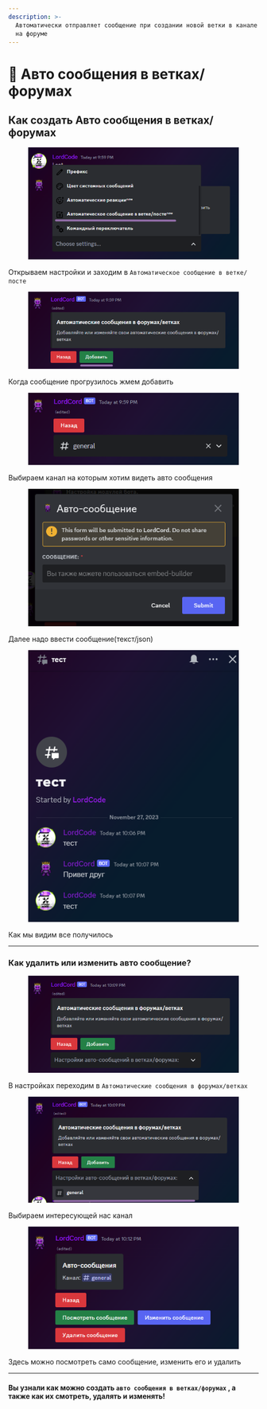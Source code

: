 ```yaml
---
description: >-
  Автоматически отправляет сообщение при создании новой ветки в канале или поста
  на форуме
---
```


# 📮 Авто сообщения в ветках/форумах



## Как создать Авто сообщения в ветках/форумах

<figure><img src="../.gitbook/assets/image.png" alt=""><figcaption></figcaption></figure>

Открываем настройки и заходим в `Автоматическое сообщение в ветке/посте`

<figure><img src="../.gitbook/assets/image (2).png" alt=""><figcaption></figcaption></figure>

Когда сообщение прогрузилось жмем добавить

<figure><img src="../.gitbook/assets/image (3).png" alt=""><figcaption></figcaption></figure>

Выбираем канал на которым хотим видеть авто сообщения

<figure><img src="../.gitbook/assets/image (4).png" alt=""><figcaption></figcaption></figure>

Далее надо ввести сообщение(текст/json)&#x20;

<figure><img src="../.gitbook/assets/image (5).png" alt=""><figcaption></figcaption></figure>

Как мы видим все получилось

***

### Как удалить или изменить авто сообщение?

<figure><img src="../.gitbook/assets/image (6).png" alt=""><figcaption></figcaption></figure>

В настройках переходим в `Автоматические сообщения в форумах/ветках`

<figure><img src="../.gitbook/assets/image (7).png" alt=""><figcaption></figcaption></figure>

Выбираем интересующей нас канал

<figure><img src="../.gitbook/assets/image (8).png" alt=""><figcaption></figcaption></figure>

Здесь можно посмотреть само сообщение, изменить его и удалить

***



#### Вы узнали как можно создать `авто сообщения в ветках/форумах` , а также как их смотреть, удалять и изменять!

##
